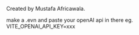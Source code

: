 Created by Mustafa Africawala. 

make a .evn and paste your openAI api in there
eg.  VITE_OPENAI_API_KEY=xxx